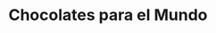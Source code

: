 ---
title: "Chocolates para el Mundo"
url: /cochabamba/chocolates-para-el-mundo/
shop: chocolate
---
